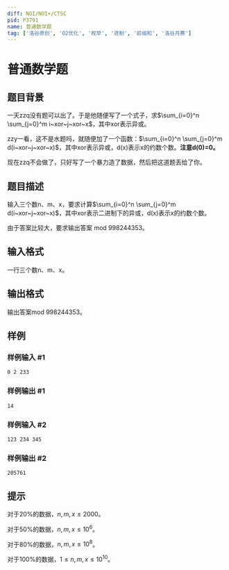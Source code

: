 ```yaml
---
diff: NOI/NOI+/CTSC
pid: P3791
name: 普通数学题
tag: ['洛谷原创', 'O2优化', '枚举', '进制', '前缀和', '洛谷月赛']
---
```

# 普通数学题
## 题目背景

一天zzq没有题可以出了。于是他随便写了一个式子，求$\sum_{i=0}^n \sum_{j=0}^m i~xor~j~xor~x$，其中xor表示异或。

zzy一看，这不是水题吗，就随便加了一个函数：$\sum_{i=0}^n \sum_{j=0}^m d(i~xor~j~xor~x)$，其中xor表示异或，d(x)表示x的约数个数。**注意d(0)=0。**

现在zzq不会做了，只好写了一个暴力造了数据，然后把这道题丢给了你。

## 题目描述

输入三个数n、m、x，要求计算$\sum_{i=0}^n \sum_{j=0}^m d(i~xor~j~xor~x)$，其中xor表示二进制下的异或，d(x)表示x的约数个数。

由于答案比较大，要求输出答案 mod 998244353。

## 输入格式

一行三个数n、m、x。

## 输出格式

输出答案mod 998244353。

## 样例

### 样例输入 #1
```
0 2 233
```
### 样例输出 #1
```
14
```
### 样例输入 #2
```
123 234 345
```
### 样例输出 #2
```
205761
```
## 提示

对于20%的数据，$n,m,x \leq 2000$。

对于50%的数据，$n,m,x \leq 10^6$。

对于80%的数据，$n,m,x \leq 10^8$。

对于100%的数据，$1 \leq n,m,x \leq 10^{10}$。

